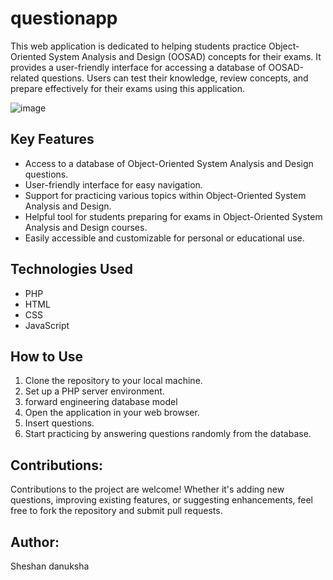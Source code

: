 # questionapp
 This web application is dedicated to helping students practice Object-Oriented System Analysis and Design (OOSAD) concepts for their exams. It provides a user-friendly interface for accessing a database of OOSAD-related questions. Users can test their knowledge, review concepts, and prepare effectively for their exams using this application.

![image](https://github.com/Sheshan-Danuksha/questionapp/assets/132013463/0b796a66-7cff-44b2-b50f-811e18c02677)


## Key Features
- Access to a database of Object-Oriented System Analysis and Design questions.
- User-friendly interface for easy navigation.
- Support for practicing various topics within Object-Oriented System Analysis and Design.
- Helpful tool for students preparing for exams in Object-Oriented System Analysis and Design courses.
- Easily accessible and customizable for personal or educational use.

## Technologies Used
- PHP
- HTML
- CSS
- JavaScript

## How to Use
1. Clone the repository to your local machine.
2. Set up a PHP server environment.
3. forward engineering database model
4. Open the application in your web browser.
5. Insert questions.
6. Start practicing by answering questions randomly from the database.

## Contributions:
Contributions to the project are welcome! Whether it's adding new questions, improving existing features, or suggesting enhancements, feel free to fork the repository and submit pull requests.



## Author:
Sheshan danuksha
